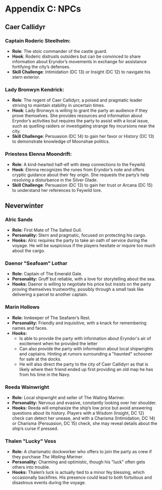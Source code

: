 # Appendix C: NPCs

## Caer Callidyr

### Captain Roderic Steelhelm:
  - **Role**: The stoic commander of the castle guard.
  - **Hook**: Roderic distrusts outsiders but can be convinced to share information about Eryndor’s movements in exchange for assistance fortifying the city’s defenses.
  - **Skill Challenge**: Intimidation (DC 13) or Insight (DC 12) to navigate his stern exterior.

### Lady Bronwyn Kendrick:
  - **Role**: The regent of Caer Callidyrr, a poised and pragmatic leader striving to maintain stability in uncertain times.
  - **Hook**: Lady Bronwyn is willing to grant the party an audience if they prove themselves. She provides resources and information about Eryndor’s activities but requires the party to assist with a local issue, such as quelling raiders or investigating strange fey incursions near the city.
  - **Skill Challenge**: Persuasion (DC 14) to gain her favor or History (DC 13) to demonstrate knowledge of Moonshae politics.

### Priestess Elenna Moondrift:
  - **Role**: A kind-hearted half-elf with deep connections to the Feywild.
  - **Hook**: Elenna recognizes the runes from Eryndor’s note and offers cryptic guidance about their fey origin. She requests the party’s help resolving a disturbance in the Silver Glade.
  - **Skill Challenge**: Persuasion (DC 13) to gain her trust or Arcana (DC 15) to understand her references to Feywild lore.

## Neverwinter

### Alric Sands
- **Role:** First Mate of The Salted Gull.
- **Personality:** Stern and pragmatic, focused on protecting his cargo.
- **Hooks:** Alric requires the party to take an oath of service during the voyage. He will be suspicious if the players hesitate or inquire too much about the cargo.

### Daenor "Seafoam" Lothar
- **Role:** Captain of The Emerald Gale.
- **Personality:** Gruff but reliable, with a love for storytelling about the sea.
- **Hooks:** Daenor is willing to negotiate his price but insists on the party proving themselves trustworthy, possibly through a small task like delivering a parcel to another captain.

### Marin Hollows
- **Role:** Innkeeper of The Seafarer’s Rest.
- **Personality:** Friendly and inquisitive, with a knack for remembering names and faces.
- **Hooks:** 
    - Is able to provide the party with information about Eryndor's air of excitement when he provided the letter
    - Can also provide the party with information about local shipwrights and captains. Hinting at rumors surrounding a "haunted" schooner for sale at the docks.
    - He will also direct the party to the city of Caer Callidyrr as that is likely where their friend ended up first providing an old  map he has from his time in the Navy.

### Reeda Wainwright
- **Role:** Local shipwright and seller of The Wailing Mariner.
- **Personality:** Nervous and evasive, constantly looking over her shoulder.
- **Hooks:** Reeda will emphasize the ship’s low price but avoid answering questions about its history. Players with a Wisdom (Insight, DC 12) check can detect her unease, and with a Charisma (Intimidation, DC 14) or Charisma (Persuasion, DC 15) check, she may reveal details about the ship’s curse if pressed.

### Thalen "Lucky" Voss
- **Role:** A charismatic dockworker who offers to join the party as crew if they purchase *The Wailing Mariner*.
- **Personality:** Charming and optimistic, though his "luck" often gets others into trouble.
- **Hooks:** Thalen’s luck is actually tied to a minor fey blessing, which occasionally backfires. His presence could lead to both fortuitous and disastrous events during the voyage.
